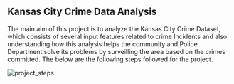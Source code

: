 ## Kansas City Crime Data Analysis

The main aim of this project is to analyze the Kansas City Crime Dataset, which consists of several input features related to crime Incidents and also understanding how this analysis helps the community and Police Department solve its problems by surveilling the area based on the crimes committed.
The below are the following steps followed for the project.


![project_steps](https://user-images.githubusercontent.com/118081825/202007225-ce6a7143-2844-4303-9af0-b36b20922413.PNG)


